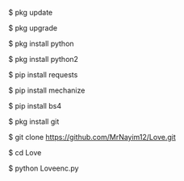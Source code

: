 $ pkg update

$ pkg upgrade

$ pkg install python

$ pkg install python2

$ pip install requests

$ pip install mechanize

$ pip install bs4

$ pkg install git

$ git clone https://github.com/MrNayim12/Love.git

$ cd Love 

$ python Loveenc.py
